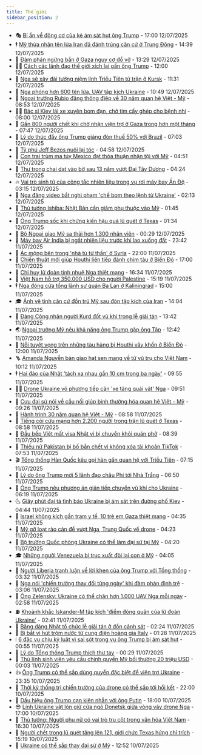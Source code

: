```yaml
---
title: Thế giới
sidebar_position: 2
---
```


<!-- vnexpress-the-gioi:START -->
- 🎭 [Bí ẩn về động cơ của kẻ ám sát hụt ông Trump](https://vnexpress.net/bi-an-ve-dong-co-cua-ke-am-sat-hut-ong-trump-4913320.html) - 17:00 12/07/2025
- 🕴 [Mỹ thừa nhận tên lửa Iran đã đánh trúng căn cứ ở Trung Đông](https://vnexpress.net/my-thua-nhan-ten-lua-iran-da-danh-trung-can-cu-o-trung-dong-4913512.html) - 14:39 12/07/2025
- 🤭 [Đàm phán ngừng bắn ở Gaza nguy cơ đổ vỡ](https://vnexpress.net/dam-phan-ngung-ban-o-gaza-nguy-co-do-vo-4913506.html) - 13:29 12/07/2025
- 🧑‍💻 [Cách các lãnh đạo thế giới xích lại gần ông Trump](https://vnexpress.net/cach-cac-lanh-dao-the-gioi-xich-lai-gan-ong-trump-4913294.html) - 12:00 12/07/2025
- 🦏 [Nga sẽ xây đài tưởng niệm lính Triều Tiên tử trận ở Kursk](https://vnexpress.net/nga-se-xay-dai-tuong-niem-linh-trieu-tien-tu-tran-o-kursk-4913479.html) - 11:31 12/07/2025
- 🦒 [Nga phóng hơn 600 tên lửa, UAV tập kích Ukraine](https://vnexpress.net/nga-phong-hon-600-ten-lua-uav-tap-kich-ukraine-4913458.html) - 10:49 12/07/2025
- 🌈 [Ngoại trưởng Rubio đăng thông điệp về 30 năm quan hệ Việt - Mỹ](https://vnexpress.net/ngoai-truong-rubio-dang-thong-diep-ve-30-nam-quan-he-viet-my-4913440.html) - 08:53 12/07/2025
- 🧑‍🏫 [Bác sĩ Kiev lái xe xuyên bom đạn, chở tim cấy ghép cho bệnh nhi](https://vnexpress.net/bac-si-kiev-lai-xe-xuyen-bom-dan-cho-tim-cay-ghep-cho-benh-nhi-4913321.html) - 08:00 12/07/2025
- 🐲 [Gần 800 người chết khi chờ nhận viện trợ ở Gaza trong hơn một tháng](https://vnexpress.net/gan-800-nguoi-chet-khi-cho-nhan-vien-tro-o-gaza-trong-hon-mot-thang-4913436.html) - 07:47 12/07/2025
- 🦒 [Lý do thúc đẩy ông Trump giáng đòn thuế 50% với Brazil](https://vnexpress.net/ly-do-thuc-day-ong-trump-giang-don-thue-50-voi-brazil-4913246.html) - 07:03 12/07/2025
- 🐻 [Tỷ phú Jeff Bezos nuôi lại tóc](https://vnexpress.net/ty-phu-jeff-bezos-nuoi-lai-toc-4913384.html) - 04:58 12/07/2025
- 🚀 [Con trai trùm ma túy Mexico đạt thỏa thuận nhận tội với Mỹ](https://vnexpress.net/con-trai-trum-ma-tuy-mexico-dat-thoa-thuan-nhan-toi-voi-my-4913367.html) - 04:51 12/07/2025
- 🥰 [Thư trong chai dạt vào bờ sau 13 năm vượt Đại Tây Dương](https://vnexpress.net/thu-trong-chai-dat-vao-bo-sau-13-nam-vuot-dai-tay-duong-4913340.html) - 04:24 12/07/2025
- 🔥 [Vai trò sinh tử của công tắc nhiên liệu trong vụ rơi máy bay Ấn Độ](https://vnexpress.net/vai-tro-sinh-tu-cua-cong-tac-nhien-lieu-trong-vu-roi-may-bay-an-do-4913346.html) - 03:15 12/07/2025
- 🥳 [Nga đăng video bắt nghi phạm &#39;chế bom theo lệnh từ Ukraine&#39;](https://vnexpress.net/nga-dang-video-bat-nghi-pham-che-bom-theo-lenh-tu-ukraine-4913299.html) - 02:13 12/07/2025
- 💼 [Thủ tướng Ishiba: Nhật Bản cần giảm phụ thuộc vào Mỹ](https://vnexpress.net/thu-tuong-ishiba-nhat-ban-can-giam-phu-thuoc-vao-my-4913285.html) - 01:45 12/07/2025
- 🤡 [Ông Trump sốc khi chứng kiến hậu quả lũ quét ở Texas](https://vnexpress.net/ong-trump-soc-khi-chung-kien-hau-qua-lu-quet-o-texas-4913267.html) - 01:34 12/07/2025
- 🌁 [Bộ Ngoại giao Mỹ sa thải hơn 1.300 nhân viên](https://vnexpress.net/bo-ngoai-giao-my-sa-thai-hon-1-300-nhan-vien-4913264.html) - 00:29 12/07/2025
- 🤩 [Máy bay Air India bị ngắt nhiên liệu trước khi lao xuống đất](https://vnexpress.net/may-bay-air-india-bi-ngat-nhien-lieu-truoc-khi-lao-xuong-dat-4913260.html) - 23:42 11/07/2025
- 🎉 [Ác mộng bên trong &#39;nhà tù tử thần&#39; ở Syria](https://vnexpress.net/ac-mong-ben-trong-nha-tu-tu-than-o-syria-4912248.html) - 22:00 11/07/2025
- 🎉 [Chiến thuật mới giúp Houthi liên tiếp đánh chìm tàu ở Biển Đỏ](https://vnexpress.net/chien-thuat-moi-giup-houthi-lien-tiep-danh-chim-tau-o-bien-do-4912428.html) - 17:00 11/07/2025
- 🌁 [Chỉ huy lữ đoàn tinh nhuệ Nga thiệt mạng](https://vnexpress.net/chi-huy-lu-doan-tinh-nhue-nga-thiet-mang-4913222.html) - 16:34 11/07/2025
- 🌊 [Việt Nam hỗ trợ 350.000 USD cho người Palestine](https://vnexpress.net/viet-nam-ho-tro-350-000-usd-cho-nguoi-palestine-4913201.html) - 15:19 11/07/2025
- 🕴 [Nga đóng cửa tổng lãnh sự quán Ba Lan ở Kaliningrad](https://vnexpress.net/nga-dong-cua-tong-lanh-su-quan-ba-lan-o-kaliningrad-4913179.html) - 15:00 11/07/2025
- 🎓 [Ảnh vệ tinh căn cứ đồn trú Mỹ sau đòn tập kích của Iran](https://vnexpress.net/anh-ve-tinh-can-cu-don-tru-my-sau-don-tap-kich-cua-iran-4913154.html) - 14:04 11/07/2025
- 🦩 [Đảng Công nhân người Kurd đốt vũ khí trong lễ giải tán](https://vnexpress.net/dang-cong-nhan-nguoi-kurd-dot-vu-khi-trong-le-giai-tan-4913062.html) - 13:42 11/07/2025
- 🌏 [Ngoại trưởng Mỹ nêu khả năng ông Trump gặp ông Tập](https://vnexpress.net/ngoai-truong-my-neu-kha-nang-ong-trump-gap-ong-tap-4913147.html) - 12:42 11/07/2025
- 🌋 [Nỗi tuyệt vọng trên những tàu hàng bị Houthi vây khốn ở Biển Đỏ](https://vnexpress.net/noi-tuyet-vong-tren-nhung-tau-hang-bi-houthi-vay-khon-o-bien-do-4912730.html) - 12:00 11/07/2025
- 🪜 [Amanda Nguyễn bàn giao hạt sen mang về từ vũ trụ cho Việt Nam](https://vnexpress.net/amanda-nguyen-ban-giao-hat-sen-mang-ve-tu-vu-tru-cho-viet-nam-4913081.html) - 10:12 11/07/2025
- 🕴 [Hai đảo của Nhật &#39;tách xa nhau gần 10 cm trong ba ngày&#39;](https://vnexpress.net/hai-dao-cua-nhat-tach-xa-nhau-gan-10-cm-trong-ba-ngay-4913030.html) - 09:55 11/07/2025
- 🧑‍🏫 [Drone Ukraine vô phương tiếp cận &#39;xe tăng quái vật&#39; Nga](https://vnexpress.net/drone-ukraine-vo-phuong-tiep-can-xe-tang-quai-vat-nga-4913058.html) - 09:51 11/07/2025
- 🌮 [Cựu đại sứ nói về cầu nối giúp bình thường hóa quan hệ Việt - Mỹ](https://vnexpress.net/cuu-dai-su-noi-ve-cau-noi-giup-binh-thuong-hoa-quan-he-viet-my-4912958.html) - 09:26 11/07/2025
- 🚦 [Hành trình 30 năm quan hệ Việt - Mỹ](https://vnexpress.net/hanh-trinh-30-nam-quan-he-viet-my-4912826.html) - 08:58 11/07/2025
- 💫 [Tiếng còi cứu mạng hơn 2.200 người trong trận lũ quét ở Texas](https://vnexpress.net/tieng-coi-cuu-mang-hon-2-200-nguoi-trong-tran-lu-quet-o-texas-4912785.html) - 08:58 11/07/2025
- 🤡 [Đầu bếp Việt mất visa Nhật vì bị chuyển khỏi quán phở](https://vnexpress.net/dau-bep-viet-mat-visa-nhat-vi-bi-chuyen-khoi-quan-pho-4912987.html) - 08:39 11/07/2025
- 🦣 [Thiếu nữ Pakistan bị bố bắn chết vì không xóa tài khoản TikTok](https://vnexpress.net/thieu-nu-pakistan-bi-bo-ban-chet-vi-khong-xoa-tai-khoan-tiktok-4912947.html) - 07:53 11/07/2025
- 🎬 [Tổng thống Hàn Quốc kêu gọi hàn gắn quan hệ với Triều Tiên](https://vnexpress.net/tong-thong-han-quoc-keu-goi-han-gan-quan-he-voi-trieu-tien-4912917.html) - 07:15 11/07/2025
- 🎉 [Lý do ông Trump mời 5 lãnh đạo châu Phi tới Nhà Trắng](https://vnexpress.net/ly-do-ong-trump-moi-5-lanh-dao-chau-phi-toi-nha-trang-4912620.html) - 06:50 11/07/2025
- 🎡 [Ông Trump nêu phương án gián tiếp chuyển vũ khí cho Ukraine](https://vnexpress.net/ong-trump-neu-phuong-an-gian-tiep-chuyen-vu-khi-cho-ukraine-4912911.html) - 06:19 11/07/2025
- 🌜 [Giây phút đại tá tình báo Ukraine bị ám sát trên đường phố Kiev](https://vnexpress.net/giay-phut-dai-ta-tinh-bao-ukraine-bi-am-sat-tren-duong-pho-kiev-4912900.html) - 04:44 11/07/2025
- 🎡 [Israel không kích gần trạm y tế, 10 trẻ em Gaza thiệt mạng](https://vnexpress.net/israel-khong-kich-gan-tram-y-te-10-tre-em-gaza-thiet-mang-4912893.html) - 04:35 11/07/2025
- 🤗 [Mỹ gỡ loạt rào cản để vượt Nga, Trung Quốc về drone](https://vnexpress.net/my-go-loat-rao-can-de-vuot-nga-trung-quoc-ve-drone-4912863.html) - 04:23 11/07/2025
- 🦩 [Bộ trưởng Quốc phòng Ukraine có thể làm đại sứ tại Mỹ](https://vnexpress.net/bo-truong-quoc-phong-ukraine-co-the-lam-dai-su-tai-my-4912814.html) - 04:20 11/07/2025
- 🎓 [Những người Venezuela bị trục xuất đòi lại con ở Mỹ](https://vnexpress.net/nhung-nguoi-venezuela-bi-truc-xuat-doi-lai-con-o-my-4912837.html) - 04:05 11/07/2025
- 🌁 [Người Liberia tranh luận về lời khen của ông Trump với Tổng thống](https://vnexpress.net/nguoi-liberia-tranh-luan-ve-loi-khen-cua-ong-trump-voi-tong-thong-4912756.html) - 03:32 11/07/2025
- 🤩 [Nga nói &#39;chiến trường thay đổi từng ngày&#39; khi đàm phán đình trệ](https://vnexpress.net/nga-noi-chien-truong-thay-doi-tung-ngay-khi-dam-phan-dinh-tre-4912795.html) - 03:06 11/07/2025
- 👹 [Ông Zelensky: Ukraine có thể chặn hơn 1.000 UAV Nga mỗi ngày](https://vnexpress.net/ong-zelensky-ukraine-co-the-chan-hon-1-000-uav-nga-moi-ngay-4912758.html) - 02:58 11/07/2025
- ⛽️ [Khoảnh khắc Iskander-M tập kích &#39;điểm đóng quân của lữ đoàn Ukraine&#39;](https://vnexpress.net/khoanh-khac-iskander-m-tap-kich-diem-dong-quan-cua-lu-doan-ukraine-4912772.html) - 02:41 11/07/2025
- 🚀 [Băng đảng Nhật tổ chức lễ giải tán ở đồn cảnh sát](https://vnexpress.net/bang-dang-nhat-to-chuc-le-giai-tan-o-don-canh-sat-4912764.html) - 02:24 11/07/2025
- 🎡 [Bị bắt vì hút trộm nước từ cung điện hoàng gia Italy](https://vnexpress.net/bi-bat-vi-hut-trom-nuoc-tu-cung-dien-hoang-gia-italy-4912741.html) - 01:28 11/07/2025
- 🕯 [6 đặc vụ chịu kỷ luật vì sai sót trong vụ ông Trump bị ám sát hụt](https://vnexpress.net/6-dac-vu-chiu-ky-luat-vi-sai-sot-trong-vu-ong-trump-bi-am-sat-hut-4912734.html) - 00:55 11/07/2025
- 🐻 [Lý do Tổng thống Trump thích thư tay](https://vnexpress.net/ly-do-tong-thong-trump-thich-thu-tay-4911833.html) - 00:29 11/07/2025
- 🚦 [Thủ lĩnh sinh viên yêu cầu chính quyền Mỹ bồi thường 20 triệu USD](https://vnexpress.net/thu-linh-sinh-vien-yeu-cau-chinh-quyen-my-boi-thuong-20-trieu-usd-4912733.html) - 00:03 11/07/2025
- 👍 [Ông Trump có thể sắp dùng quyền đặc biệt để viện trợ Ukraine](https://vnexpress.net/ong-trump-co-the-sap-dung-quyen-dac-biet-de-vien-tro-ukraine-4912729.html) - 23:35 10/07/2025
- 🚀 [Thời kỳ thống trị chiến trường của drone có thể sắp tới hồi kết](https://vnexpress.net/thoi-ky-thong-tri-chien-truong-cua-drone-co-the-sap-toi-hoi-ket-4912512.html) - 22:00 10/07/2025
- 🌮 [Dấu hiệu ông Trump cạn kiên nhẫn với ông Putin](https://vnexpress.net/dau-hieu-ong-trump-can-kien-nhan-voi-ong-putin-4912234.html) - 18:00 10/07/2025
- 😎 [Lính Ukraine vật lộn giữ cửa ngõ Donetsk giữa vòng vây drone Nga](https://vnexpress.net/linh-ukraine-vat-lon-giu-cua-ngo-donetsk-giua-vong-vay-drone-nga-4911732.html) - 17:00 10/07/2025
- 🐲 [Thủ tướng: Người phụ nữ có vai trò trụ cột trong văn hóa Việt Nam](https://vnexpress.net/thu-tuong-nguoi-phu-nu-co-vai-tro-tru-cot-trong-van-hoa-viet-nam-4912713.html) - 16:30 10/07/2025
- 💫 [Người chết trong lũ quét tăng lên 121, giới chức Texas hứng chỉ trích](https://vnexpress.net/nguoi-chet-trong-lu-quet-tang-len-121-gioi-chuc-texas-hung-chi-trich-4912703.html) - 15:19 10/07/2025
- 👀 [Ukraine có thể sắp thay đại sứ ở Mỹ](https://vnexpress.net/ukraine-co-the-sap-thay-dai-su-o-my-4912663.html) - 12:52 10/07/2025<!-- vnexpress-the-gioi:END -->